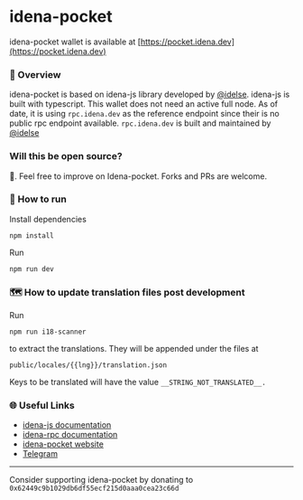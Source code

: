 # idena-pocket

idena-pocket wallet is available at [https://pocket.idena.dev](https://pocket.idena.dev)

### 🔎 Overview

idena-pocket is based on idena-js library developed by [@idelse](https://github.com/idelse). idena-js is built with typescript. This wallet does not need an active full node. As of date, it is using `rpc.idena.dev` as the reference endpoint since their is no public rpc endpoint available. `rpc.idena.dev` is built and maintained by [@idelse](https://github.com/idelse)

### Will this be open source?

💯. Feel free to improve on Idena-pocket. Forks and PRs are welcome.

### 🔧 How to run

Install dependencies

```
npm install
```

Run

```
npm run dev
```

### 🗺️ How to update translation files post development

Run

```
npm run i18-scanner
```

to extract the translations. They will be appended under the files at

```
public/locales/{{lng}}/translation.json
```

Keys to be translated will have the value `__STRING_NOT_TRANSLATED__.`

### 🌐 Useful Links

-   [idena-js documentation](https://www.idelse.dev/idena-js/quick-start)
-   [idena-rpc documentation](https://github.com/idelse/idena-rpc)
-   [idena-pocket website](https://pocket.idena.dev)
-   [Telegram](https://t.me/idelsesupport)

---

Consider supporting idena-pocket by donating to `0x62449c9b1029db6df55ecf215d0aaa0cea23c66d`
